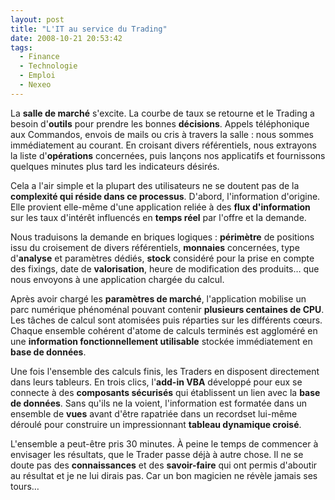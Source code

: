 ```yaml
---
layout: post
title: "L'IT au service du Trading"
date: 2008-10-21 20:53:42
tags:
  - Finance
  - Technologie
  - Emploi
  - Nexeo
---
```


La **salle de marché** s'excite. La courbe de taux se retourne et le Trading a besoin d'**outils** pour prendre les bonnes **décisions**. Appels téléphonique aux Commandos, envois de mails ou cris à travers la salle&nbsp;: nous sommes immédiatement au courant. En croisant divers référentiels, nous extrayons la liste d'**opérations** concernées, puis lançons nos applicatifs et fournissons quelques minutes plus tard les indicateurs désirés.

Cela a l'air simple et la plupart des utilisateurs ne se doutent pas de la **complexité qui réside dans ce processus**. D'abord, l'information d'origine. Elle provient elle-même d'une application reliée à des **flux d'information** sur les taux d'intérêt influencés en **temps réel** par l'offre et la demande.

Nous traduisons la demande en briques logiques&nbsp;: **périmètre** de positions issu du croisement de divers référentiels, **monnaies** concernées, type d'**analyse** et paramètres dédiés, **stock** considéré pour la prise en compte des fixings, date de **valorisation**, heure de modification des produits… que nous envoyons à une application chargée du calcul.

Après avoir chargé les **paramètres de marché**, l'application mobilise un parc numérique phénoménal pouvant contenir **plusieurs centaines de CPU**. Les tâches de calcul sont atomisées puis réparties sur les différents cœurs. Chaque ensemble cohérent d'atome de calculs terminés est aggloméré en une **information fonctionnellement utilisable** stockée immédiatement en **base de données**.

Une fois l'ensemble des calculs finis, les Traders en disposent directement dans leurs tableurs. En trois clics, l'**add-in VBA** développé pour eux se connecte à des **composants sécurisés** qui établissent un lien avec la **base de données**. Sans qu'ils ne la voient, l'information est formatée dans un ensemble de **vues** avant d'être rapatriée dans un recordset lui-même déroulé pour construire un impressionnant **tableau dynamique croisé**.

L'ensemble a peut-être pris 30 minutes. À peine le temps de commencer à envisager les résultats, que le Trader passe déjà à autre chose. Il ne se doute pas des **connaissances** et des **savoir-faire** qui ont permis d'aboutir au résultat et je ne lui dirais pas. Car un bon magicien ne révèle jamais ses tours…

